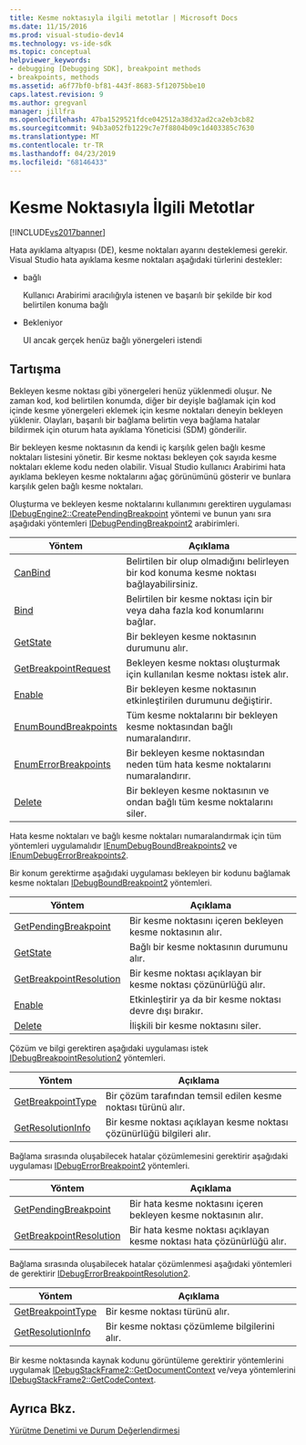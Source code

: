 ```yaml
---
title: Kesme noktasıyla ilgili metotlar | Microsoft Docs
ms.date: 11/15/2016
ms.prod: visual-studio-dev14
ms.technology: vs-ide-sdk
ms.topic: conceptual
helpviewer_keywords:
- debugging [Debugging SDK], breakpoint methods
- breakpoints, methods
ms.assetid: a6f77bf0-bf81-443f-8683-5f12075bbe10
caps.latest.revision: 9
ms.author: gregvanl
manager: jillfra
ms.openlocfilehash: 47ba1529521fdce042512a38d32ad2ca2eb3cb82
ms.sourcegitcommit: 94b3a052fb1229c7e7f8804b09c1d403385c7630
ms.translationtype: MT
ms.contentlocale: tr-TR
ms.lasthandoff: 04/23/2019
ms.locfileid: "68146433"
---
```

# <a name="breakpoint-related-methods"></a>Kesme Noktasıyla İlgili Metotlar
[!INCLUDE[vs2017banner](../../includes/vs2017banner.md)]

Hata ayıklama altyapısı (DE), kesme noktaları ayarını desteklemesi gerekir. Visual Studio hata ayıklama kesme noktaları aşağıdaki türlerini destekler:  
  
- bağlı  
  
     Kullanıcı Arabirimi aracılığıyla istenen ve başarılı bir şekilde bir kod belirtilen konuma bağlı  
  
- Bekleniyor  
  
     UI ancak gerçek henüz bağlı yönergeleri istendi  
  
## <a name="discussion"></a>Tartışma  
 Bekleyen kesme noktası gibi yönergeleri henüz yüklenmedi oluşur. Ne zaman kod, kod belirtilen konumda, diğer bir deyişle bağlamak için kod içinde kesme yönergeleri eklemek için kesme noktaları deneyin bekleyen yüklenir. Olayları, başarılı bir bağlama belirtin veya bağlama hatalar bildirmek için oturum hata ayıklama Yöneticisi (SDM) gönderilir.  
  
 Bir bekleyen kesme noktasının da kendi iç karşılık gelen bağlı kesme noktaları listesini yönetir. Bir kesme noktası bekleyen çok sayıda kesme noktaları ekleme kodu neden olabilir. Visual Studio kullanıcı Arabirimi hata ayıklama bekleyen kesme noktalarını ağaç görünümünü gösterir ve bunlara karşılık gelen bağlı kesme noktaları.  
  
 Oluşturma ve bekleyen kesme noktalarını kullanımını gerektiren uygulaması [IDebugEngine2::CreatePendingBreakpoint](../../extensibility/debugger/reference/idebugengine2-creatependingbreakpoint.md) yöntemi ve bunun yanı sıra aşağıdaki yöntemleri [IDebugPendingBreakpoint2](../../extensibility/debugger/reference/idebugpendingbreakpoint2.md) arabirimleri.  
  
|Yöntem|Açıklama|  
|------------|-----------------|  
|[CanBind](../../extensibility/debugger/reference/idebugpendingbreakpoint2-canbind.md)|Belirtilen bir olup olmadığını belirleyen bir kod konuma kesme noktası bağlayabilirsiniz.|  
|[Bind](../../extensibility/debugger/reference/idebugpendingbreakpoint2-bind.md)|Belirtilen bir kesme noktası için bir veya daha fazla kod konumlarını bağlar.|  
|[GetState](../../extensibility/debugger/reference/idebugpendingbreakpoint2-getstate.md)|Bir bekleyen kesme noktasının durumunu alır.|  
|[GetBreakpointRequest](../../extensibility/debugger/reference/idebugpendingbreakpoint2-getbreakpointrequest.md)|Bekleyen kesme noktası oluşturmak için kullanılan kesme noktası istek alır.|  
|[Enable](../../extensibility/debugger/reference/idebugpendingbreakpoint2-enable.md)|Bir bekleyen kesme noktasının etkinleştirilen durumunu değiştirir.|  
|[EnumBoundBreakpoints](../../extensibility/debugger/reference/idebugpendingbreakpoint2-enumboundbreakpoints.md)|Tüm kesme noktalarını bir bekleyen kesme noktasından bağlı numaralandırır.|  
|[EnumErrorBreakpoints](../../extensibility/debugger/reference/idebugpendingbreakpoint2-enumerrorbreakpoints.md)|Bir bekleyen kesme noktasından neden tüm hata kesme noktalarını numaralandırır.|  
|[Delete](../../extensibility/debugger/reference/idebugpendingbreakpoint2-delete.md)|Bir bekleyen kesme noktasının ve ondan bağlı tüm kesme noktalarını siler.|  
  
 Hata kesme noktaları ve bağlı kesme noktaları numaralandırmak için tüm yöntemleri uygulamalıdır [IEnumDebugBoundBreakpoints2](../../extensibility/debugger/reference/ienumdebugboundbreakpoints2.md) ve [IEnumDebugErrorBreakpoints2](../../extensibility/debugger/reference/ienumdebugerrorbreakpoints2.md).  
  
 Bir konum gerektirme aşağıdaki uygulaması bekleyen bir kodunu bağlamak kesme noktaları [IDebugBoundBreakpoint2](../../extensibility/debugger/reference/idebugboundbreakpoint2.md) yöntemleri.  
  
|Yöntem|Açıklama|  
|------------|-----------------|  
|[GetPendingBreakpoint](../../extensibility/debugger/reference/idebugboundbreakpoint2-getpendingbreakpoint.md)|Bir kesme noktasını içeren bekleyen kesme noktasının alır.|  
|[GetState](../../extensibility/debugger/reference/idebugboundbreakpoint2-getstate.md)|Bağlı bir kesme noktasının durumunu alır.|  
|[GetBreakpointResolution](../../extensibility/debugger/reference/idebugboundbreakpoint2-getbreakpointresolution.md)|Bir kesme noktası açıklayan bir kesme noktası çözünürlüğü alır.|  
|[Enable](../../extensibility/debugger/reference/idebugboundbreakpoint2-enable.md)|Etkinleştirir ya da bir kesme noktası devre dışı bırakır.|  
|[Delete](../../extensibility/debugger/reference/idebugboundbreakpoint2-delete.md)|İlişkili bir kesme noktasını siler.|  
  
 Çözüm ve bilgi gerektiren aşağıdaki uygulaması istek [IDebugBreakpointResolution2](../../extensibility/debugger/reference/idebugbreakpointresolution2.md) yöntemleri.  
  
|Yöntem|Açıklama|  
|------------|-----------------|  
|[GetBreakpointType](../../extensibility/debugger/reference/idebugbreakpointresolution2-getbreakpointtype.md)|Bir çözüm tarafından temsil edilen kesme noktası türünü alır.|  
|[GetResolutionInfo](../../extensibility/debugger/reference/idebugbreakpointresolution2-getresolutioninfo.md)|Bir kesme noktası açıklayan kesme noktası çözünürlüğü bilgileri alır.|  
  
 Bağlama sırasında oluşabilecek hatalar çözümlemesini gerektirir aşağıdaki uygulaması [IDebugErrorBreakpoint2](../../extensibility/debugger/reference/idebugerrorbreakpoint2.md) yöntemleri.  
  
|Yöntem|Açıklama|  
|------------|-----------------|  
|[GetPendingBreakpoint](../../extensibility/debugger/reference/idebugerrorbreakpoint2-getpendingbreakpoint.md)|Bir hata kesme noktasını içeren bekleyen kesme noktasının alır.|  
|[GetBreakpointResolution](../../extensibility/debugger/reference/idebugerrorbreakpoint2-getbreakpointresolution.md)|Bir hata kesme noktası açıklayan kesme noktası hata çözünürlüğü alır.|  
  
 Bağlama sırasında oluşabilecek hatalar çözümlenmesi aşağıdaki yöntemleri de gerektirir [IDebugErrorBreakpointResolution2](../../extensibility/debugger/reference/idebugerrorbreakpointresolution2.md).  
  
|Yöntem|Açıklama|  
|------------|-----------------|  
|[GetBreakpointType](../../extensibility/debugger/reference/idebugerrorbreakpointresolution2-getbreakpointtype.md)|Bir kesme noktası türünü alır.|  
|[GetResolutionInfo](../../extensibility/debugger/reference/idebugerrorbreakpointresolution2-getresolutioninfo.md)|Bir kesme noktası çözümleme bilgilerini alır.|  
  
 Bir kesme noktasında kaynak kodunu görüntüleme gerektirir yöntemlerini uygulamak [IDebugStackFrame2::GetDocumentContext](../../extensibility/debugger/reference/idebugstackframe2-getdocumentcontext.md) ve/veya yöntemlerini [IDebugStackFrame2::GetCodeContext](../../extensibility/debugger/reference/idebugstackframe2-getcodecontext.md).  
  
## <a name="see-also"></a>Ayrıca Bkz.  
 [Yürütme Denetimi ve Durum Değerlendirmesi](../../extensibility/debugger/execution-control-and-state-evaluation.md)
